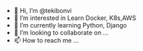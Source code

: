 - 👋 Hi, I’m @tekibonvi
- 👀 I’m interested in Learn Docker, K8s,AWS
- 🌱 I’m currently learning Python, Django
- 💞️ I’m looking to collaborate on ...
- 📫 How to reach me ...

<!---
tekibonvi/tekibonvi is a ✨ special ✨ repository because its `README.md` (this file) appears on your GitHub profile.
You can click the Preview link to take a look at your changes.
--->
